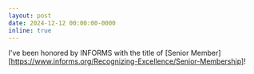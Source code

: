 ```yaml
---
layout: post
date: 2024-12-12 00:00:00-0000
inline: true
---
```


I've been honored by INFORMS with the title of [Senior Member][https://www.informs.org/Recognizing-Excellence/Senior-Membership]!
